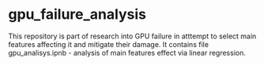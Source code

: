 # gpu_failure_analysis
This repository is part of research into GPU failure in atttempt to select main features affecting it and mitigate their damage.
It contains file gpu_analisys.ipnb - analysis of main features effect via linear regression.
